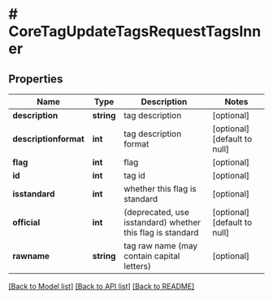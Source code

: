 # # CoreTagUpdateTagsRequestTagsInner

## Properties

Name | Type | Description | Notes
------------ | ------------- | ------------- | -------------
**description** | **string** | tag description | [optional]
**descriptionformat** | **int** | tag description format | [optional] [default to null]
**flag** | **int** | flag | [optional]
**id** | **int** | tag id | [optional]
**isstandard** | **int** | whether this flag is standard | [optional]
**official** | **int** | (deprecated, use isstandard) whether this flag is standard | [optional] [default to null]
**rawname** | **string** | tag raw name (may contain capital letters) | [optional]

[[Back to Model list]](../../README.md#models) [[Back to API list]](../../README.md#endpoints) [[Back to README]](../../README.md)
